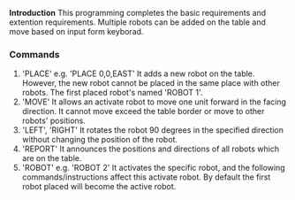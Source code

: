 **Introduction**
This programming completes the basic requirements and extention requirements. Multiple robots can be added on the table and move based on input form keyborad.

### Commands

1. 'PLACE'
   e.g. 'PLACE 0,0,EAST'
   It adds a new robot on the table. However, the new robot cannot be placed in the same place with other robots. The first placed robot's named 'ROBOT 1'.
2. 'MOVE'
   It allows an activate robot to move one unit forward in the facing direction. It cannot move exceed the table border or move to other robots' positions.
3. 'LEFT', 'RIGHT'
   It rotates the robot 90 degrees in the specified direction without changing the position of the robot.
4. 'REPORT'
   It announces the positions and directions of all robots which are on the table.
5. 'ROBOT'
   e.g. 'ROBOT 2'
   It activates the specific robot, and the following commands/instructions affect this activate robot. By default the first robot placed will become the active robot.
